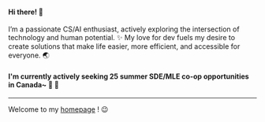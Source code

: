 <!-- <a href="https://github.com/PkuCuipy"><img align="center" src="https://github-readme-stats.vercel.app/api/top-langs/?username=pkucuipy" /></a> -->

#### Hi there! 👋

I’m a passionate CS/AI enthusiast, actively exploring the intersection of technology and human potential. ✨ My love for dev fuels my desire to create solutions that make life easier, more efficient, and accessible for everyone. 🌏


#### I'm currently actively seeking 25 summer SDE/MLE co-op opportunities in Canada~ 🍁 👀

---

Welcome to my <a href="https://pkucuipy.github.io" target="_blank">homepage</a> ! 😉
